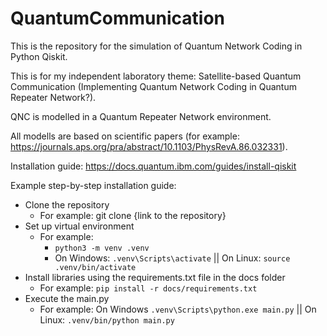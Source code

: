 # QuantumCommunication

This is the repository for the simulation of Quantum Network Coding in Python Qiskit.

This is for my independent laboratory theme: Satellite-based Quantum Communication (Implementing Quantum Network Coding in Quantum Repeater Network?).

QNC is modelled in a Quantum Repeater Network environment.

All modells are based on scientific papers (for example: https://journals.aps.org/pra/abstract/10.1103/PhysRevA.86.032331).

Installation guide: https://docs.quantum.ibm.com/guides/install-qiskit

Example step-by-step installation guide:
  - Clone the repository
    - For example: git clone {link to the repository}
  - Set up virtual environment
    - For example:
      - `python3 -m venv .venv`
      - On Windows: `.venv\Scripts\activate` || On Linux: `source .venv/bin/activate`
  - Install libraries using the requirements.txt file in the docs folder
    - For example: `pip install -r docs/requirements.txt`
  - Execute the main.py
    - For example: On Windows `.venv\Scripts\python.exe main.py` || On Linux: `.venv/bin/python main.py`